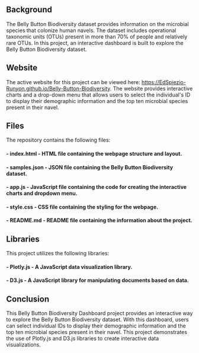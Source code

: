 ## Background
The Belly Button Biodiversity dataset provides information on the microbial species that colonize human navels. The dataset includes operational taxonomic units (OTUs) present in more than 70% of people and relatively rare OTUs. In this project, an interactive dashboard is built to explore the Belly Button Biodiversity dataset.

## Website
The active website for this project can be viewed here: https://EdSpiezio-Runyon.github.io/Belly-Button-Biodiversity. The website provides interactive charts and a drop-down menu that allows users to select the individual's ID to display their demographic information and the top ten microbial species present in their navel.

## Files
The repository contains the following files:
#### - index.html - HTML file containing the webpage structure and layout.
#### - samples.json - JSON file containing the Belly Button Biodiversity dataset.
#### - app.js - JavaScript file containing the code for creating the interactive charts and dropdown menu.
#### - style.css - CSS file containing the styling for the webpage.
#### - README.md - README file containing the information about the project.

## Libraries
This project utilizes the following libraries:
#### - Plotly.js - A JavaScript data visualization library.
#### - D3.js - A JavaScript library for manipulating documents based on data.

## Conclusion
This Belly Button Biodiversity Dashboard project provides an interactive way to explore the Belly Button Biodiversity dataset. With this dashboard, users can select individual IDs to display their demographic information and the top ten microbial species present in their navel. This project demonstrates the use of Plotly.js and D3.js libraries to create interactive data visualizations.

